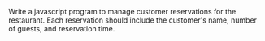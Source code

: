Write a javascript program to manage customer reservations for the restaurant. Each reservation should include the customer's name, number of guests, and reservation time.
